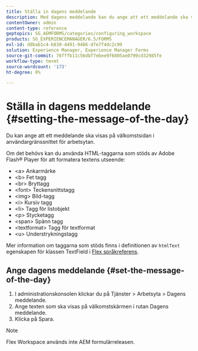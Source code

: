```yaml
---
title: Ställa in dagens meddelande
description: Med dagens meddelande kan du ange att ett meddelande ska visas på välkomstsidan i gränssnittet för arbetsytan.
contentOwner: admin
content-type: reference
geptopics: SG_AEMFORMS/categories/configuring_workspace
products: SG_EXPERIENCEMANAGER/6.5/FORMS
exl-id: d8bab1c4-b830-4491-9486-d7e7f4dc2c99
solution: Experience Manager, Experience Manager Forms
source-git-commit: 76fffb11c56dbf7ebee9f6805ae0799cd32985fe
workflow-type: tm+mt
source-wordcount: '173'
ht-degree: 0%

---
```


# Ställa in dagens meddelande {#setting-the-message-of-the-day}

Du kan ange att ett meddelande ska visas på välkomstsidan i användargränssnittet för arbetsytan.

Om det behövs kan du använda HTML-taggarna som stöds av Adobe Flash® Player för att formatera textens utseende:

* &lt;a> Ankarmärke
* &lt;b> Fet tagg
* &lt;br> Bryttagg
* &lt;font> Teckensnittstagg
* &lt;img> Bild-tagg
* &lt;i> Kursiv tagg
* &lt;li> Tagg för listobjekt
* &lt;p> Stycketagg
* &lt;span> Spänn tagg
* &lt;textformat> Tagg för textformat
* &lt;u> Understrykningstagg

Mer information om taggarna som stöds finns i definitionen av `htmlText` egenskapen för klassen TextField i [Flex språkreferens](https://flex.apache.org/).

## Ange dagens meddelande {#set-the-message-of-the-day}

1. I administrationskonsolen klickar du på Tjänster > Arbetsyta > Dagens meddelande.
1. Ange texten som ska visas på välkomstskärmen i rutan Dagens meddelande.
1. Klicka på Spara.

>[!NOTE]
>
>Flex Workspace används inte AEM formulärreleasen.
